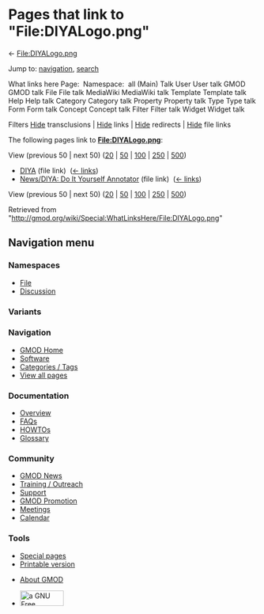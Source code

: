 <div id="mw-page-base" class="noprint">

</div>

<div id="mw-head-base" class="noprint">

</div>

<div id="content" class="mw-body" role="main">

<span id="top"></span>

<div id="mw-js-message" style="display:none;">

</div>



# <span dir="auto">Pages that link to "File:DIYALogo.png"</span>

<div id="bodyContent">

<div id="contentSub">

← [File:DIYALogo.png](/wiki/File:DIYALogo.png "File:DIYALogo.png")

</div>

<div id="jump-to-nav" class="mw-jump">

Jump to: [navigation](#mw-navigation), [search](#p-search)

</div>

<div id="mw-content-text">

What links here Page:  Namespace:  all (Main) Talk User User talk GMOD
GMOD talk File File talk MediaWiki MediaWiki talk Template Template talk
Help Help talk Category Category talk Property Property talk Type Type
talk Form Form talk Concept Concept talk Filter Filter talk Widget
Widget talk

Filters
[Hide](/mediawiki/index.php?title=Special:WhatLinksHere/File:DIYALogo.png&hidetrans=1 "Special:WhatLinksHere/File:DIYALogo.png")
transclusions \|
[Hide](/mediawiki/index.php?title=Special:WhatLinksHere/File:DIYALogo.png&hidelinks=1 "Special:WhatLinksHere/File:DIYALogo.png")
links \|
[Hide](/mediawiki/index.php?title=Special:WhatLinksHere/File:DIYALogo.png&hideredirs=1 "Special:WhatLinksHere/File:DIYALogo.png")
redirects \|
[Hide](/mediawiki/index.php?title=Special:WhatLinksHere/File:DIYALogo.png&hideimages=1 "Special:WhatLinksHere/File:DIYALogo.png")
file links

The following pages link to
**[File:DIYALogo.png](/wiki/File:DIYALogo.png "File:DIYALogo.png")**:

View (previous 50 \| next 50)
([20](/mediawiki/index.php?title=Special:WhatLinksHere/File:DIYALogo.png&limit=20 "Special:WhatLinksHere/File:DIYALogo.png")
\|
[50](/mediawiki/index.php?title=Special:WhatLinksHere/File:DIYALogo.png&limit=50 "Special:WhatLinksHere/File:DIYALogo.png")
\|
[100](/mediawiki/index.php?title=Special:WhatLinksHere/File:DIYALogo.png&limit=100 "Special:WhatLinksHere/File:DIYALogo.png")
\|
[250](/mediawiki/index.php?title=Special:WhatLinksHere/File:DIYALogo.png&limit=250 "Special:WhatLinksHere/File:DIYALogo.png")
\|
[500](/mediawiki/index.php?title=Special:WhatLinksHere/File:DIYALogo.png&limit=500 "Special:WhatLinksHere/File:DIYALogo.png"))

- [DIYA](/wiki/DIYA "DIYA") (file link) ‎
  <span class="mw-whatlinkshere-tools">([←
  links](/mediawiki/index.php?title=Special:WhatLinksHere&target=DIYA "Special:WhatLinksHere"))</span>
- [News/DIYA: Do It Yourself
  Annotator](/wiki/News/DIYA:_Do_It_Yourself_Annotator "News/DIYA: Do It Yourself Annotator")
  (file link) ‎ <span class="mw-whatlinkshere-tools">([←
  links](/mediawiki/index.php?title=Special:WhatLinksHere&target=News%2FDIYA%3A+Do+It+Yourself+Annotator "Special:WhatLinksHere"))</span>

View (previous 50 \| next 50)
([20](/mediawiki/index.php?title=Special:WhatLinksHere/File:DIYALogo.png&limit=20 "Special:WhatLinksHere/File:DIYALogo.png")
\|
[50](/mediawiki/index.php?title=Special:WhatLinksHere/File:DIYALogo.png&limit=50 "Special:WhatLinksHere/File:DIYALogo.png")
\|
[100](/mediawiki/index.php?title=Special:WhatLinksHere/File:DIYALogo.png&limit=100 "Special:WhatLinksHere/File:DIYALogo.png")
\|
[250](/mediawiki/index.php?title=Special:WhatLinksHere/File:DIYALogo.png&limit=250 "Special:WhatLinksHere/File:DIYALogo.png")
\|
[500](/mediawiki/index.php?title=Special:WhatLinksHere/File:DIYALogo.png&limit=500 "Special:WhatLinksHere/File:DIYALogo.png"))

</div>

<div class="printfooter">

Retrieved from
"<http://gmod.org/wiki/Special:WhatLinksHere/File:DIYALogo.png>"

</div>

<div id="catlinks" class="catlinks catlinks-allhidden">

</div>

<div class="visualClear">

</div>

</div>

</div>

<div id="mw-navigation">

## Navigation menu

<div id="mw-head">



<div id="left-navigation">

<div id="p-namespaces" class="vectorTabs" role="navigation"
aria-labelledby="p-namespaces-label">

### Namespaces

- <span id="ca-nstab-image"><a href="/wiki/File:DIYALogo.png" accesskey="c"
  title="View the file page [c]">File</a></span>
- <span id="ca-talk"><a
  href="/mediawiki/index.php?title=File_talk:DIYALogo.png&amp;action=edit&amp;redlink=1"
  accesskey="t"
  title="Discussion about the content page [t]">Discussion</a></span>

</div>

<div id="p-variants" class="vectorMenu emptyPortlet" role="navigation"
aria-labelledby="p-variants-label">

### 

### Variants[](#)

<div class="menu">

</div>

</div>

</div>

<div id="right-navigation">





</div>



</div>

</div>

</div>

<div id="mw-panel">

<div id="p-logo" role="banner">

<a href="/wiki/Main_Page"
style="background-image: url(http://gmod.org/images/GMOD-cogs.png);"
title="Visit the main page"></a>

</div>

<div id="p-Navigation" class="portal" role="navigation"
aria-labelledby="p-Navigation-label">

### Navigation

<div class="body">

- <span id="n-GMOD-Home">[GMOD Home](/wiki/Main_Page)</span>
- <span id="n-Software">[Software](/wiki/GMOD_Components)</span>
- <span id="n-Categories-.2F-Tags">[Categories /
  Tags](/wiki/Categories)</span>
- <span id="n-View-all-pages">[View all
  pages](/wiki/Special:AllPages)</span>

</div>

</div>

<div id="p-Documentation" class="portal" role="navigation"
aria-labelledby="p-Documentation-label">

### Documentation

<div class="body">

- <span id="n-Overview">[Overview](/wiki/Overview)</span>
- <span id="n-FAQs">[FAQs](/wiki/Category:FAQ)</span>
- <span id="n-HOWTOs">[HOWTOs](/wiki/Category:HOWTO)</span>
- <span id="n-Glossary">[Glossary](/wiki/Glossary)</span>

</div>

</div>

<div id="p-Community" class="portal" role="navigation"
aria-labelledby="p-Community-label">

### Community

<div class="body">

- <span id="n-GMOD-News">[GMOD News](/wiki/GMOD_News)</span>
- <span id="n-Training-.2F-Outreach">[Training /
  Outreach](/wiki/Training_and_Outreach)</span>
- <span id="n-Support">[Support](/wiki/Support)</span>
- <span id="n-GMOD-Promotion">[GMOD
  Promotion](/wiki/GMOD_Promotion)</span>
- <span id="n-Meetings">[Meetings](/wiki/Meetings)</span>
- <span id="n-Calendar">[Calendar](/wiki/Calendar)</span>

</div>

</div>

<div id="p-tb" class="portal" role="navigation"
aria-labelledby="p-tb-label">

### Tools

<div class="body">

- <span id="t-specialpages"><a href="/wiki/Special:SpecialPages" accesskey="q"
  title="A list of all special pages [q]">Special pages</a></span>
- <span id="t-print"><a
  href="/mediawiki/index.php?title=Special:WhatLinksHere/File:DIYALogo.png&amp;printable=yes"
  rel="alternate" accesskey="p"
  title="Printable version of this page [p]">Printable version</a></span>

</div>

</div>

</div>

</div>

<div id="footer" role="contentinfo">

- <span id="footer-places-about">[About
  GMOD](/wiki/GMOD:About "GMOD:About")</span>

<!-- -->

- <span id="footer-copyrightico">[<img src="http://www.gnu.org/graphics/gfdl-logo-small.png" width="88"
  height="31" alt="a GNU Free Documentation License" />](http://www.gnu.org/licenses/fdl-1.3.html)</span>




</div>
